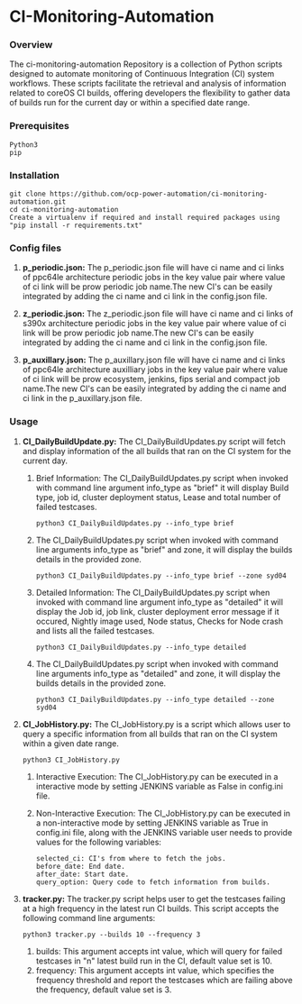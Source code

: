 # CI-Monitoring-Automation



### Overview

The ci-monitoring-automation Repository is a collection of Python scripts designed to automate monitoring of Continuous Integration (CI) system workflows. These scripts facilitate the retrieval and analysis of information related to coreOS CI builds, offering developers the flexibility to gather data of builds run for the current day or within a specified date range.


### Prerequisites

```
Python3
pip
```


### Installation

```
git clone https://github.com/ocp-power-automation/ci-monitoring-automation.git
cd ci-monitoring-automation
Create a virtualenv if required and install required packages using "pip install -r requirements.txt"
```

### Config files

1. **p_periodic.json:** The p_periodic.json file will have ci name and ci links of ppc64le architecture periodic jobs in the key value pair where value of ci link will be prow periodic job name.The new CI's can be easily integrated by adding the ci name and ci link in the config.json file.


2. **z_periodic.json:** The z_periodic.json file will have ci name and ci links of s390x architecture periodic jobs in the key value pair where value of ci link will be prow periodic job name.The new CI's can be easily integrated by adding the ci name and ci link in the config.json file.

3. **p_auxillary.json:** The p_auxillary.json file will have ci name and ci links of ppc64le architecture auxilliary jobs in the key value pair where value of ci link will be prow ecosystem, jenkins, fips serial and compact job name.The new CI's can be easily integrated by adding the ci name and ci link in the p_auxillary.json file.
 

### Usage

1. **CI_DailyBuildUpdate.py:** The CI_DailyBuildUpdates.py script will fetch and display information of the all builds that ran on the CI system for the current day.  

    1. Brief Information: The CI_DailyBuildUpdates.py script when invoked with command line argument info_type as "brief" it will display Build type, job id, cluster deployment status, Lease and total number of failed testcases.

        ```python3 CI_DailyBuildUpdates.py --info_type brief```
        
    2. The CI_DailyBuildUpdates.py script when invoked with command line arguments info_type as "brief" and zone, it will display the builds details in the provided zone.
        
        ```python3 CI_DailyBuildUpdates.py --info_type brief --zone syd04```

    3. Detailed Information: The CI_DailyBuildUpdates.py script when invoked with command line argument info_type as "detailed" it will display the Job id, job link, cluster deployment error message if it occured, Nightly image used, Node status, Checks for Node crash and lists all the failed testcases.  

        ```python3 CI_DailyBuildUpdates.py --info_type detailed```

    4. The CI_DailyBuildUpdates.py script when invoked with command line arguments info_type as "detailed" and zone, it will display the builds details in the provided zone.

        ```python3 CI_DailyBuildUpdates.py --info_type detailed --zone syd04```



2. **CI_JobHistory.py:** The CI_JobHistory.py is a script which allows user to query a specific information from all builds that ran on the CI system within a given date range.  
    
    ```python3 CI_JobHistory.py```

    1. Interactive Execution: The CI_JobHistory.py can be executed in a interactive mode by setting JENKINS variable as False in config.ini file.

    2. Non-Interactive Execution: The CI_JobHistory.py can be executed in a non-interactive mode by setting JENKINS variable as True in config.ini file, along with the JENKINS variable user needs to provide values for the following variables:
        ```
        selected_ci: CI's from where to fetch the jobs.
        before_date: End date.
        after_date: Start date.
        query_option: Query code to fetch information from builds.
        ```


3. **tracker.py:** The tracker.py script helps user to get the testcases failing at a high frequency in the latest run CI builds. This script accepts the following command line arguments:

    ```python3 tracker.py --builds 10 --frequency 3```

    1. builds: This argument accepts int value, which will query for failed testcases in "n" latest build run in the CI, default value set is 10.
    2. frequency: This argument accepts int value, which specifies the frequency threshold and report the testcases which are failing above the frequency, default value set is 3.

